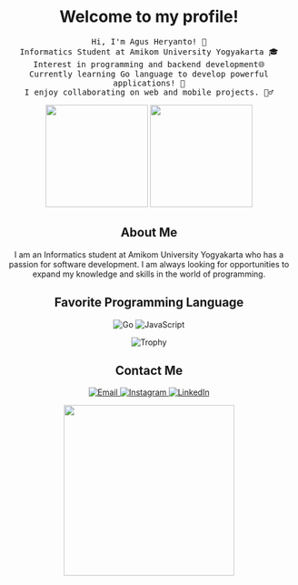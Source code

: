<h1 align="center">Welcome to my profile!</h1>
<p align="center">
<samp>Hi, I'm Agus Heryanto! 👋<br>
  Informatics Student at Amikom University Yogyakarta 🎓<br>
  Interest in programming and backend development🌐<br>
  Currently learning Go language to develop powerful applications! 🚀<br>
  I enjoy collaborating on web and mobile projects. 👯‍♂️<br>
  </sample>
</p>

<p align="center">
  <img height="180em" src="https://streak-stats.demolab.com?user=agusheryanto182&theme=algolia&border_radius=10"/>
  <img height="180em" src="https://github-readme-stats.vercel.app/api/top-langs/?username=agusheryanto182&layout=compact&langs_count=8&theme=algolia"/>
</p>

<h2 align="center">About Me</h2>
<p align="center">
I am an Informatics student at Amikom University Yogyakarta who has a passion for software development. I am always looking for opportunities to expand my knowledge and skills in the world of programming.
</p>

<h2 align="center">Favorite Programming Language</h2>
<p align="center">
  <img src="https://img.shields.io/badge/Go-00ADD8?style=for-the-badge&logo=go&logoColor=white" alt="Go">
  <img src="https://img.shields.io/badge/JavaScript-F7DF1E?style=for-the-badge&logo=javascript&logoColor=black" alt="JavaScript">
</p>


<p align="center">
  <img src="https://github-profile-trophy.vercel.app/?username=agusheryanto182&layout=compact&langs_count=8&theme=algolia" alt="Trophy" align="center" style="margin: 0 auto;">
</p>


<h2 align="center">Contact Me</h2>
<p align="center">
  <a href="mailto:agusheryanto.business@gmail.com">
  <img src="https://img.shields.io/badge/Email-D14836?style=for-the-badge&logo=gmail&logoColor=white" alt="Email">
</a>
  <a href="https://www.instagram.com/agusheryanto182/">
    <img src="https://img.shields.io/badge/Instagram-E4405F?style=for-the-badge&logo=instagram&logoColor=white" alt="Instagram">
  </a>
  <a href="https://www.linkedin.com/in/agus-heryanto-b34561284/">
    <img src="https://img.shields.io/badge/LinkedIn-0077B5?style=for-the-badge&logo=linkedin&logoColor=white" alt="LinkedIn">
  </a>
</p>

<div id="header" align="center">
  <img src="https://media.giphy.com/media/2IudUHdI075HL02Pkk/giphy.gif" width="300"/>
  <div id="badges">
  </div>
  <img src="https://komarev.com/ghpvc/?username=agusheryanto182&style=flat-square&color=blue" alt=""/>
  </div>
